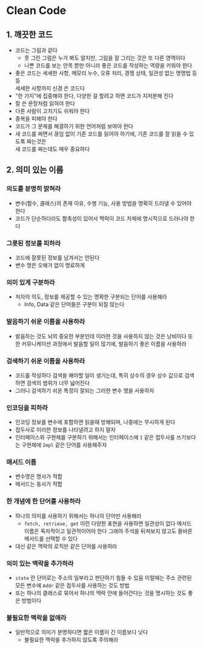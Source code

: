 # Clean Code

## 1. 깨끗한 코드
- 코드는 그림과 같다
  - 못 그린 그림은 누가 봐도 알지만, 그림을 잘 그리는 것은 또 다른 영역이다
  - 나쁜 코드를 보는 안목 뿐만 아니라 좋은 코드를 작성하는 역량을 키워야 한다
- 좋은 코드는 세세한 사항, 메모리 누수, 오류 처리, 경쟁 상태, 일관성 없는 명명법 등등  
세세한 사항까지 신경 쓴 코드다
- "한 가지"에 집중해야 한다, 다양한 걸 할려고 하면 코드가 지저분해 진다
- 잘 쓴 문장처럼 읽혀야 한다
- 다른 사람이 고치기도 쉬워야 한다
- 중복을 피해야 한다
- 코드가 그 문제를 해결하기 위한 언어처럼 보여야 한다
- 새 코드를 짜면서 끊임 없이 기존 코드를 읽어야 하기에, 기존 코드를 잘 읽을 수 있도록 짜는것은  
새 코드를 짜는데도 매우 중요하다


## 2. 의미 있는 이름

### 의도를 분명히 밝혀라
- 변수(함수, 클래스)의 존재 이유, 수행 기능, 사용 방법을 명확히 드러낼 수 있어야 한다
- 코드가 단순하더라도 함축성이 있어서 맥락이 코드 자체에 명시적으로 드러나야 한다

### 그릇된 정보를 피하라
- 코드에 잘못된 정보를 남겨서는 안된다
- 변수 명은 오해가 없이 명료하게

### 의미 있게 구분하라
- 저자의 의도, 정보를 제공할 수 있는 명확한 구분되는 단어를 사용해라
    - Info, Data 같은 단어들은 구분이 되질 않는다

### 발음하기 쉬운 이름을 사용하라
- 발음하는 것도 뇌의 중요한 부분인데 이러한 것을 사용하지 않는 것은 낭비이다
또한 커뮤니케이션 과정에서 발음할 일이 많기에, 발음하기 좋은 이름을 사용하라

### 검색하기 쉬운 이름을 사용하라
- 코드를 작성하다 검색을 해야할 일이 생기는데, 특히 상수의 경우 상수 값으로
검색하면 검색의 범위가 너무 넓어진다
- 그러니 검색하기 쉬운 특정이 잘되는 그러한 변수 명을 사용하자

### 인코딩을 피하라
- 인코딩 정보를 변수에 포함하면 읽을때 방해되며, 나중에는 무시하게 된다
- 접두사로 이러한 정보를 나타낼려고 하지 말자
- 인터페이스와 구현체를 구분하기 위해서는 인터페이스에 `I` 같은 접두사를 쓰기보다는
구현체에 `Impl` 같은 단어를 사용해주자

### 매서드 이름
- 변수명은 명사가 적합
- 메서드는 동사가 적합

### 한 개념에 한 단어를 사용하라
- 하나의 의미를 사용하기 위해서는 하나의 단어만 사용해라
    - `fetch, retrieve, get` 이런 다양한 표현을 사용하면 일관성이 없다
    메서드 이름은 독자적이고 일관적이어야 한다
    그래야 주석을 뒤져보지 않고도 올바른 메서드를 선택할 수 있다
- 대신 같은 맥락의 로직만 같은 단어를 사용하라

### 의미 있는 맥락을 추가하라
- `state` 란 단어로는 주소의 일부라고 판단하기 힘들 수 있음
이럴때는 주소 관련된 모든 변수에 `Addr` 같은 접두사를 사용하는 것도 방법
- 또는 하나의 클래스로 묶어서 하나의 맥락 안에 들어간다는 것을 명시하는 것도
좋은 방법이다

### 불필요한 맥락을 없애라
- 일반적으로 의미가 분명하다면 짧은 이름이 긴 이름보다 낫다
    - 불필요한 맥락을 추가하지 않도록 주의해라